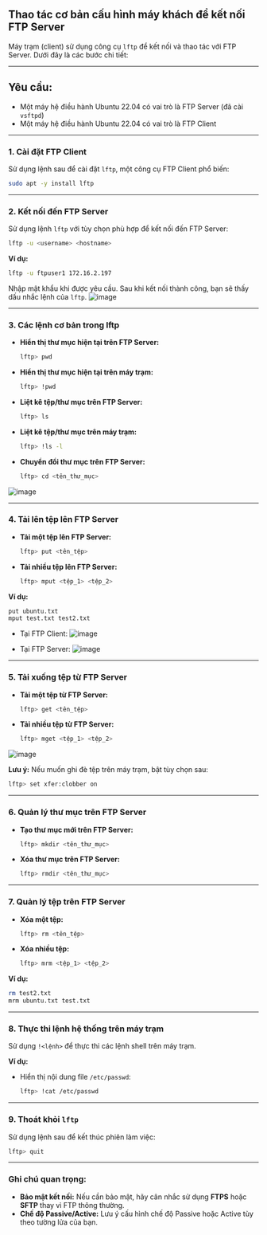 ## Thao tác cơ bản cấu hình máy khách để kết nối FTP Server 

Máy trạm (client) sử dụng công cụ `lftp` để kết nối và thao tác với FTP Server. Dưới đây là các bước chi tiết:

---
## Yêu cầu:
- Một máy hệ điều hành Ubuntu 22.04 có vai trò là FTP Server (đã cài `vsftpd`)
- Một máy hệ điều hành Ubuntu 22.04 có vai trò là FTP Client
---

### **1. Cài đặt FTP Client**  
Sử dụng lệnh sau để cài đặt `lftp`, một công cụ FTP Client phổ biến:  

```bash
sudo apt -y install lftp
```

---

### **2. Kết nối đến FTP Server**  
Sử dụng lệnh `lftp` với tùy chọn phù hợp để kết nối đến FTP Server:

```bash
lftp -u <username> <hostname>
```

**Ví dụ:**  
```bash
lftp -u ftpuser1 172.16.2.197
```

Nhập mật khẩu khi được yêu cầu. Sau khi kết nối thành công, bạn sẽ thấy dấu nhắc lệnh của `lftp`.
![image](https://github.com/user-attachments/assets/196c84e2-c064-4187-a961-466ab7e10fcd)

---

### **3. Các lệnh cơ bản trong lftp**

- **Hiển thị thư mục hiện tại trên FTP Server:**  
  ```bash
  lftp> pwd
  ```

- **Hiển thị thư mục hiện tại trên máy trạm:**  
  ```bash
  lftp> !pwd
  ```

- **Liệt kê tệp/thư mục trên FTP Server:**  
  ```bash
  lftp> ls
  ```

- **Liệt kê tệp/thư mục trên máy trạm:**  
  ```bash
  lftp> !ls -l
  ```

- **Chuyển đổi thư mục trên FTP Server:**  
  ```bash
  lftp> cd <tên_thư_mục>
  ```
![image](https://github.com/user-attachments/assets/129ebaf8-121c-4c91-a7cf-a977987d684d)

---

### **4. Tải lên tệp lên FTP Server**  

- **Tải một tệp lên FTP Server:**  
  ```bash
  lftp> put <tên_tệp>
  ```

- **Tải nhiều tệp lên FTP Server:**  
  ```bash
  lftp> mput <tệp_1> <tệp_2>
  ```

**Ví dụ:**  
```bash
put ubuntu.txt
mput test.txt test2.txt
```
- Tại FTP Client:
![image](https://github.com/user-attachments/assets/6699121a-6da8-407c-ab92-a5b1d6e71898)

- Tại FTP Server:
![image](https://github.com/user-attachments/assets/d668882a-ea5c-4352-bec6-74ce98f1efb1)

---

### **5. Tải xuống tệp từ FTP Server**  

- **Tải một tệp từ FTP Server:**  
  ```bash
  lftp> get <tên_tệp>
  ```

- **Tải nhiều tệp từ FTP Server:**  
  ```bash
  lftp> mget <tệp_1> <tệp_2>
  ```

![image](https://github.com/user-attachments/assets/9445afa6-6ce0-4a48-8e3c-5ff6ac92194c)

**Lưu ý:** Nếu muốn ghi đè tệp trên máy trạm, bật tùy chọn sau:  
```bash
lftp> set xfer:clobber on
```

---

### **6. Quản lý thư mục trên FTP Server**  

- **Tạo thư mục mới trên FTP Server:**  
  ```bash
  lftp> mkdir <tên_thư_mục>
  ```

- **Xóa thư mục trên FTP Server:**  
  ```bash
  lftp> rmdir <tên_thư_mục>
  ```

---

### **7. Quản lý tệp trên FTP Server**  

- **Xóa một tệp:**  
  ```bash
  lftp> rm <tên_tệp>
  ```

- **Xóa nhiều tệp:**  
  ```bash
  lftp> mrm <tệp_1> <tệp_2>
  ```

**Ví dụ:**  
```bash
rm test2.txt
mrm ubuntu.txt test.txt
```

---

### **8. Thực thi lệnh hệ thống trên máy trạm**  
Sử dụng `!<lệnh>` để thực thi các lệnh shell trên máy trạm.  

**Ví dụ:**  
- Hiển thị nội dung file `/etc/passwd`:  
  ```bash
  lftp> !cat /etc/passwd
  ```

---

### **9. Thoát khỏi `lftp`**  
Sử dụng lệnh sau để kết thúc phiên làm việc:  
```bash
lftp> quit
```

---

### **Ghi chú quan trọng:**
- **Bảo mật kết nối:** Nếu cần bảo mật, hãy cân nhắc sử dụng **FTPS** hoặc **SFTP** thay vì FTP thông thường.  
- **Chế độ Passive/Active:** Lưu ý cấu hình chế độ Passive hoặc Active tùy theo tường lửa của bạn.  
